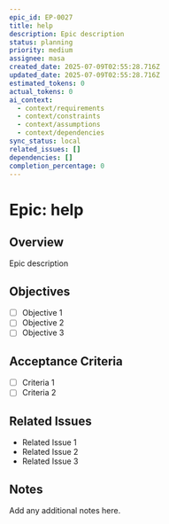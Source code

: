 ```yaml
---
epic_id: EP-0027
title: help
description: Epic description
status: planning
priority: medium
assignee: masa
created_date: 2025-07-09T02:55:28.716Z
updated_date: 2025-07-09T02:55:28.716Z
estimated_tokens: 0
actual_tokens: 0
ai_context:
  - context/requirements
  - context/constraints
  - context/assumptions
  - context/dependencies
sync_status: local
related_issues: []
dependencies: []
completion_percentage: 0
---
```


# Epic: help

## Overview
Epic description

## Objectives
- [ ] Objective 1
- [ ] Objective 2
- [ ] Objective 3

## Acceptance Criteria
- [ ] Criteria 1
- [ ] Criteria 2

## Related Issues
- Related Issue 1
- Related Issue 2
- Related Issue 3

## Notes
Add any additional notes here.
